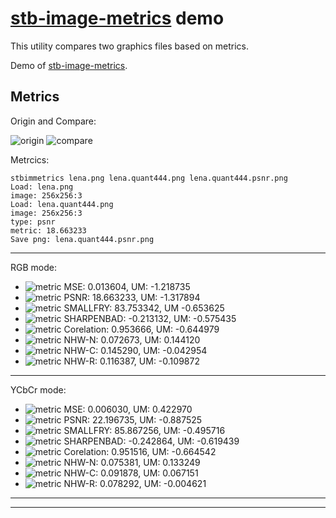 # [stb-image-metrics](https://github.com/ImageProcessing-ElectronicPublications/stb-image-metrics) demo

This utility compares two graphics files based on metrics.

Demo of [stb-image-metrics](https://github.com/ImageProcessing-ElectronicPublications/stb-image-metrics).

## Metrics

Origin and Compare:

![origin](images/lena.png) ![compare](images/lena.quant444.png)

Metrcics:

```shell
stbimmetrics lena.png lena.quant444.png lena.quant444.psnr.png 
Load: lena.png
image: 256x256:3
Load: lena.quant444.png
image: 256x256:3
type: psnr
metric: 18.663233
Save png: lena.quant444.psnr.png

```

---

RGB mode:

* ![metric](images/lena.quant444.mse.png) MSE: 0.013604, UM: -1.218735
* ![metric](images/lena.quant444.psnr.png) PSNR: 18.663233, UM: -1.317894
* ![metric](images/lena.quant444.smallfry.png) SMALLFRY: 83.753342, UM -0.653625
* ![metric](images/lena.quant444.shbad.png) SHARPENBAD: -0.213132, UM: -0.575435
* ![metric](images/lena.quant444.cor.png) Corelation: 0.953666, UM: -0.644979
* ![metric](images/lena.quant444.nhw-n.png) NHW-N: 0.072673, UM: 0.144120
* ![metric](images/lena.quant444.nhw-c.png) NHW-C: 0.145290, UM: -0.042954
* ![metric](images/lena.quant444.nhw-r.png) NHW-R: 0.116387, UM: -0.109872

---

YCbCr mode:

* ![metric](images/lena.quant444.mse.y.png) MSE: 0.006030, UM: 0.422970
* ![metric](images/lena.quant444.psnr.y.png) PSNR: 22.196735, UM: -0.887525
* ![metric](images/lena.quant444.smallfry.y.png) SMALLFRY: 85.867256, UM: -0.495716
* ![metric](images/lena.quant444.shbad.y.png) SHARPENBAD: -0.242864, UM: -0.619439
* ![metric](images/lena.quant444.cor.y.png) Corelation: 0.951516, UM: -0.664542
* ![metric](images/lena.quant444.nhw-n.y.png) NHW-N: 0.075381, UM: 0.133249
* ![metric](images/lena.quant444.nhw-c.y.png) NHW-C: 0.091878, UM: 0.067151
* ![metric](images/lena.quant444.nhw-r.y.png) NHW-R: 0.078292, UM: -0.004621


---

---
